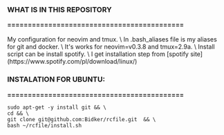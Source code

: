 <h3>WHAT IS IN THIS REPOSITORY</h3>
<b>===========================================</b>
</br>
</br>
My configuration for neovim and tmux. \
In .bash_aliases file is my aliases for git and docker. \
It's works for neovim=v0.3.8 and tmux=2.9a. \
Install script can be install spotify. \
I get installation step from [spotify site](https://www.spotify.com/pl/download/linux/)



<h3>INSTALATION FOR UBUNTU:</h3>
<b>===========================================</b>


    sudo apt-get -y install git && \
    cd && \
    git clone git@github.com:Bidker/rcfile.git  && \
    bash ~/rcfile/install.sh
